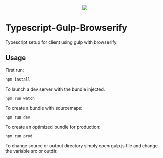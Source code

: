<p align="center"><img src="https://drive.google.com/uc?export=view&id=1lmxqXfjO_yrAkRFXPoSLkt7bFkojMsnQ"></p>

# Typescript-Gulp-Browserify

Typescript setup for client using gulp with browserify.

## Usage

First run:
```sh
npm install
```

To launch a dev server with the bundle injected.
```sh
npm run watch
```

To create a bundle with sourcemaps:
```sh
npm run dev
```

To create an optimized bundle for production:
```sh
npm run prod
```

To change source or output directory simply open gulp.js file and change the variable src or outdir.
